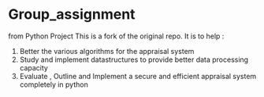 # Group_assignment
from Python Project
This is a fork of the original repo.
It is to help :
1. Better the various algorithms for the appraisal system
2. Study and implement datastructures to provide better data processing capacity
3. Evaluate , Outline and Implement a secure and efficient appraisal system completely in python
